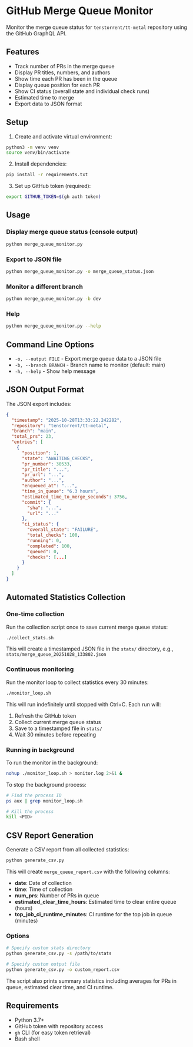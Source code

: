 # GitHub Merge Queue Monitor

Monitor the merge queue status for `tenstorrent/tt-metal` repository using the GitHub GraphQL API.

## Features

- Track number of PRs in the merge queue
- Display PR titles, numbers, and authors
- Show time each PR has been in the queue
- Display queue position for each PR
- Show CI status (overall state and individual check runs)
- Estimated time to merge
- Export data to JSON format

## Setup

1. Create and activate virtual environment:
```bash
python3 -m venv venv
source venv/bin/activate
```

2. Install dependencies:
```bash
pip install -r requirements.txt
```

3. Set up GitHub token (required):
```bash
export GITHUB_TOKEN=$(gh auth token)
```

## Usage

### Display merge queue status (console output)
```bash
python merge_queue_monitor.py
```

### Export to JSON file
```bash
python merge_queue_monitor.py -o merge_queue_status.json
```

### Monitor a different branch
```bash
python merge_queue_monitor.py -b dev
```

### Help
```bash
python merge_queue_monitor.py --help
```

## Command Line Options

- `-o, --output FILE` - Export merge queue data to a JSON file
- `-b, --branch BRANCH` - Branch name to monitor (default: main)
- `-h, --help` - Show help message

## JSON Output Format

The JSON export includes:
```json
{
  "timestamp": "2025-10-28T13:33:22.242282",
  "repository": "tenstorrent/tt-metal",
  "branch": "main",
  "total_prs": 23,
  "entries": [
    {
      "position": 1,
      "state": "AWAITING_CHECKS",
      "pr_number": 30533,
      "pr_title": "...",
      "pr_url": "...",
      "author": "...",
      "enqueued_at": "...",
      "time_in_queue": "6.3 hours",
      "estimated_time_to_merge_seconds": 3756,
      "commit": {
        "sha": "...",
        "url": "..."
      },
      "ci_status": {
        "overall_state": "FAILURE",
        "total_checks": 100,
        "running": 0,
        "completed": 100,
        "queued": 0,
        "checks": [...]
      }
    }
  ]
}
```

## Automated Statistics Collection

### One-time collection
Run the collection script once to save current merge queue status:
```bash
./collect_stats.sh
```

This will create a timestamped JSON file in the `stats/` directory, e.g., `stats/merge_queue_20251028_133802.json`

### Continuous monitoring
Run the monitor loop to collect statistics every 30 minutes:
```bash
./monitor_loop.sh
```

This will run indefinitely until stopped with Ctrl+C. Each run will:
1. Refresh the GitHub token
2. Collect current merge queue status
3. Save to a timestamped file in `stats/`
4. Wait 30 minutes before repeating

### Running in background
To run the monitor in the background:
```bash
nohup ./monitor_loop.sh > monitor.log 2>&1 &
```

To stop the background process:
```bash
# Find the process ID
ps aux | grep monitor_loop.sh

# Kill the process
kill <PID>
```

## CSV Report Generation

Generate a CSV report from all collected statistics:

```bash
python generate_csv.py
```

This will create `merge_queue_report.csv` with the following columns:
- **date**: Date of collection
- **time**: Time of collection
- **num_prs**: Number of PRs in queue
- **estimated_clear_time_hours**: Estimated time to clear entire queue (hours)
- **top_job_ci_runtime_minutes**: CI runtime for the top job in queue (minutes)

### Options

```bash
# Specify custom stats directory
python generate_csv.py -s /path/to/stats

# Specify custom output file
python generate_csv.py -o custom_report.csv
```

The script also prints summary statistics including averages for PRs in queue, estimated clear time, and CI runtime.

## Requirements

- Python 3.7+
- GitHub token with repository access
- `gh` CLI (for easy token retrieval)
- Bash shell
